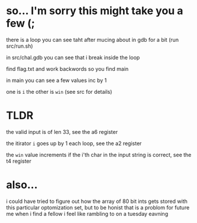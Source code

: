 # so... I'm sorry this might take you a few (;

there is a loop you  can see taht after mucing about in gdb for a bit (run src/run.sh)

in src/chal.gdb you can see that i  break inside the loop

find flag.txt and work backwords so you find main

in main you can see a few values inc by 1

one is `i` the other is `win` (see src for details)

# TLDR

the valid input is of len 33, see the a6 register

the itirator `i` goes up by 1 each loop, see the a2 register

the `win` value increments if the i'th char in the input string is correct, see the t4 register

# also...

i could have tried to figure out how the array of 80 bit ints gets stored with this particular optomization set, but to be honist that is a problom for future me when i find a fellow i feel like rambling to on a tuesday eavning
